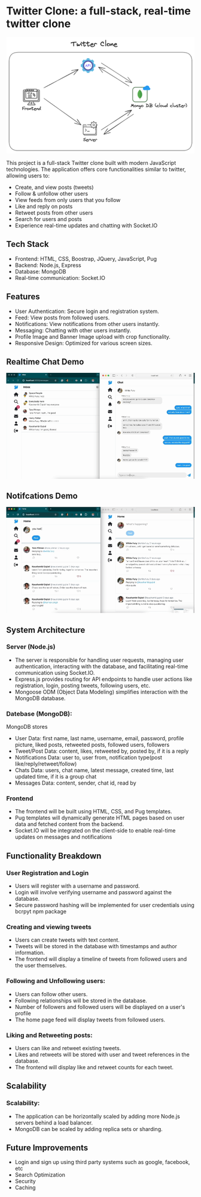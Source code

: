 # Twitter Clone: a full-stack, real-time twitter clone
![alt System Architecture Diagram](/system-diagram.png)

This project is a full-stack Twitter clone built with modern JavaScript technologies. The application offers core functionalities similar to twitter, allowing users to:

- Create, and view posts (tweets)
- Follow & unfollow other users 
- View feeds from only users that you follow
- Like and reply on posts
- Retweet posts from other users
- Search for users and posts
- Experience real-time updates and chatting with Socket.IO

## Tech Stack
- Frontend: HTML, CSS, Boostrap, JQuery, JavaScript, Pug 
- Backend: Node.js, Express
- Database: MongoDB
- Real-time communication: Socket.IO

## Features
- User Authentication: Secure login and registration system.
- Feed: View posts from followed users.
- Notifications: View notifications from other users instantly.
- Messaging: Chatting with other users instantly.
- Profile Image and Banner Image upload with crop functionality.
- Responsive Design: Optimized for various screen sizes.

## Realtime Chat Demo
![Demo](/demo/ChatDemo.gif)

## Notifcations Demo
![Demo](/demo/NotificationsDemo.gif)

## System Architecture

### Server (Node.js)
- The server is responsible for handling user requests, managing user authentication, interacting with the database, and facilitating real-time communication using Socket.IO.
- Express.js provides routing for API endpoints to handle user actions like registration, login, posting tweets, following users, etc.
- Mongoose ODM (Object Data Modeling) simplifies interaction with the MongoDB database.

### Datebase (MongoDB): 
MongoDB stores 
- User Data: first name, last name, username, email, password, profile picture, liked posts, retweeted posts, followed users, followers
- Tweet/Post Data: content, likes, retweeted by, posted by, if it is a reply
- Notifications Data: user to, user from, notification type(post like/reply/retweet/follow)
- Chats Data: users, chat name, latest message, created time, last updated time, if it is a group chat
- Messages Data: content, sender, chat id, read by 

### Frontend
- The frontend will be built using HTML, CSS, and Pug templates.
- Pug templates will dynamically generate HTML pages based on user data and fetched content from the backend.
- Socket.IO will be integrated on the client-side to enable real-time updates on messages and notifications

## Functionality Breakdown

### User Registration and Login
- Users will register with a username and password.
- Login will involve verifying username and password against the database.
- Secure password hashing will be implemented for user credentials using bcrpyt npm package

### Creating and viewing tweets
- Users can create tweets with text content.
- Tweets will be stored in the database with timestamps and author information.
- The frontend will display a timeline of tweets from followed users and the user themselves.

### Following and Unfollowing users:
- Users can follow other users.
- Following relationships will be stored in the database.
- Number of followers and followed users will be displayed on a user's profile
- The home page feed will display tweets from followed users.

### Liking and Retweeting posts:
- Users can like and retweet existing tweets.
- Likes and retweets will be stored with user and tweet references in the database.
- The frontend will display like and retweet counts for each tweet.

## Scalability

### Scalability:
- The application can be horizontally scaled by adding more Node.js servers behind a load balancer.
- MongoDB can be scaled by adding replica sets or sharding.

## Future Improvements
- Login and sign up using third party systems such as google, facebook, etc 
- Search Optimization
- Security
- Caching


